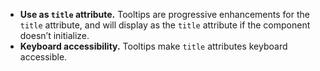 - **Use as `title` attribute.** Tooltips are progressive enhancements for the `title` attribute, and will display as the `title` attribute if the component doesn’t initialize.
- **Keyboard accessibility.** Tooltips make `title` attributes keyboard accessible.